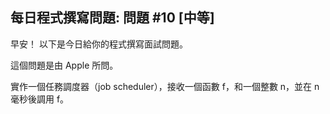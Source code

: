 ## 每日程式撰寫問題: 問題 #10 [中等]

早安！ 以下是今日給你的程式撰寫面試問題。

這個問題是由 Apple 所問。

實作一個任務調度器（job scheduler），接收一個函數 f，和一個整數 n，並在 n 毫秒後調用 f。
